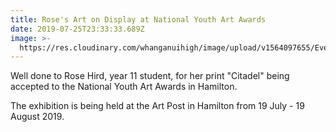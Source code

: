 ```yaml
---
title: Rose's Art on Display at National Youth Art Awards
date: 2019-07-25T23:33:33.689Z
image: >-
  https://res.cloudinary.com/whanganuihigh/image/upload/v1564097655/Events/Rose_Hird_exhibition_poster_with_outline.July.Aug.jpg
---
```

Well done to Rose Hird, year 11 student, for her print "Citadel" being accepted to the National Youth Art Awards in Hamilton.

The exhibition is being held at the Art Post in Hamilton from 19 July - 19 August 2019.
